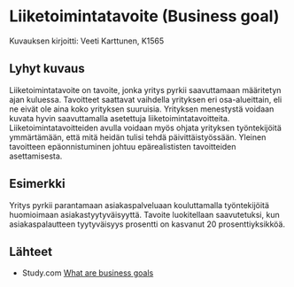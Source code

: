 # Liiketoimintatavoite (Business goal)

Kuvauksen kirjoitti: Veeti Karttunen, K1565

## Lyhyt kuvaus

Liiketoimintatavoite on tavoite, jonka yritys pyrkii saavuttamaan määritetyn ajan kuluessa. Tavoitteet saattavat vaihdella yrityksen eri osa-alueittain, eli ne eivät ole aina koko yrityksen suuruisia. Yrityksen menestystä voidaan kuvata hyvin saavuttamalla asetettuja liiketoimintatavoitteita. Liiketoimintatavoitteiden avulla voidaan myös ohjata yrityksen työntekijöitä ymmärtämään, että mitä heidän tulisi tehdä päivittäistyössään. Yleinen tavoitteen epäonnistuminen johtuu epärealististen tavoitteiden asettamisesta.

## Esimerkki

Yritys pyrkii parantamaan asiakaspalveluaan kouluttamalla työntekijöitä huomioimaan asiakastyytyväisyyttä. Tavoite luokitellaan saavutetuksi, kun asiakaspalautteen tyytyväisyys prosentti on kasvanut 20 prosenttiyksikköä.

## Lähteet

- Study.com [What are business goals](http://study.com/academy/lesson/what-are-business-goals-definition-examples-quiz.html)
